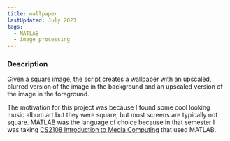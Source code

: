 ```yaml
---
title: wallpaper
lastUpdated: July 2023
tags:
  - MATLAB
  - image processing
---
```


### Description

Given a square image, the script creates a wallpaper with an upscaled, blurred version of the image in the background and an upscaled version of the image in the foreground.

The motivation for this project was because I found some cool looking music album art but they were square, but most screens are typically not square. MATLAB was the language of choice because in that semester I was taking [CS2108 Introduction to Media Computing](https://nusmods.com/courses/CS2108/introduction-to-media-computing) that used MATLAB.
